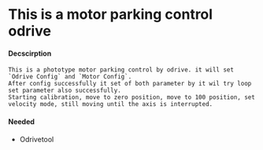 # This is a motor parking control odrive 

#### Decscirption
```
This is a phototype motor parking control by odrive. it will set `Odrive Config` and `Motor Config`.
After config successfully it set of both parameter by it wil try loop set parameter also successfully.
Starting calibration, move to zero position, move to 100 position, set velocity mode, still moving until the axis is interrupted.
```

#### Needed
* Odrivetool
